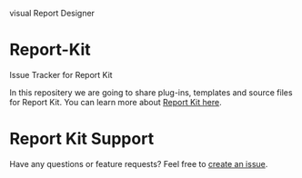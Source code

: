 visual Report Designer

# Report-Kit
Issue Tracker for Report Kit

In this repositery we are going to share plug-ins, templates and source files for Report Kit.
You can learn more about [Report Kit here](https://splashroad/report-kit/).

# Report Kit Support

Have any questions or feature requests? Feel free to [create an issue](https://github.com/SplashColors/Report-Kit/issues/new/choose).
